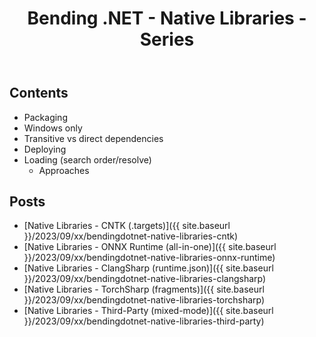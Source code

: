 ﻿---
layout: post
title: Bending .NET - Native Libraries - Series
---

## Contents
* Packaging
* Windows only
* Transitive vs direct dependencies
* Deploying
* Loading (search order/resolve)
  * Approaches


## Posts
* [Native Libraries - CNTK (.targets)]({{ site.baseurl }}/2023/09/xx/bendingdotnet-native-libraries-cntk)
* [Native Libraries - ONNX Runtime (all-in-one)]({{ site.baseurl }}/2023/09/xx/bendingdotnet-native-libraries-onnx-runtime)
* [Native Libraries - ClangSharp (runtime.json)]({{ site.baseurl }}/2023/09/xx/bendingdotnet-native-libraries-clangsharp)
* [Native Libraries - TorchSharp (fragments)]({{ site.baseurl }}/2023/09/xx/bendingdotnet-native-libraries-torchsharp)
* [Native Libraries - Third-Party (mixed-mode)]({{ site.baseurl }}/2023/09/xx/bendingdotnet-native-libraries-third-party)
